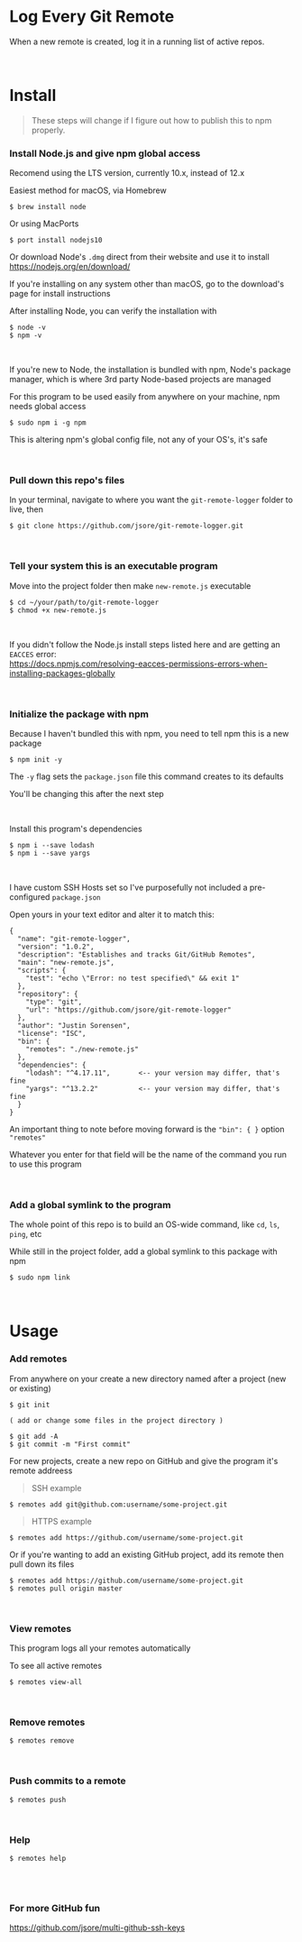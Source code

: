 # Log Every Git Remote

When a new remote is created, log it in a running list of active repos.

<br>

# Install

> These steps will change if I figure out how to publish this to npm properly.

### Install Node.js and give npm global access

Recomend using the LTS version, currently 10.x, instead of 12.x

Easiest method for macOS, via Homebrew
```
$ brew install node
```

Or using MacPorts
```
$ port install nodejs10
```

Or download Node's `.dmg` direct from their website and use it to install<br>
https://nodejs.org/en/download/


If you're installing on any system other than macOS, go to the download's page
for install instructions

After installing Node, you can verify the installation with
```
$ node -v
$ npm -v
```

<br>

If you're new to Node, the installation is bundled with npm, Node's package manager,
which is where 3rd party Node-based projects are managed

For this program to be used easily from anywhere on your machine, npm needs global access
```
$ sudo npm i -g npm
```

This is altering npm's global config file, not any of your OS's, it's safe


<br>

### Pull down this repo's files

In your terminal, navigate to where you want the `git-remote-logger` folder to live, then
```
$ git clone https://github.com/jsore/git-remote-logger.git
```

<br>

### Tell your system this is an executable program

Move into the project folder then make `new-remote.js` executable
```
$ cd ~/your/path/to/git-remote-logger
$ chmod +x new-remote.js
```

<br>

If you didn't follow the Node.js install steps listed here and are getting an `EACCES` error:<br>
https://docs.npmjs.com/resolving-eacces-permissions-errors-when-installing-packages-globally

<br>

### Initialize the package with npm

Because I haven't bundled this with npm, you need to tell npm this is a new package
```
$ npm init -y
```

The `-y` flag sets the `package.json` file this command creates to its defaults

You'll be changing this after the next step

<br>

Install this program's dependencies
```
$ npm i --save lodash
$ npm i --save yargs
```

<br>

I have custom SSH Hosts set so I've purposefully not included a pre-configured `package.json`

Open yours in your text editor and alter it to match this:
```
{
  "name": "git-remote-logger",
  "version": "1.0.2",
  "description": "Establishes and tracks Git/GitHub Remotes",
  "main": "new-remote.js",
  "scripts": {
    "test": "echo \"Error: no test specified\" && exit 1"
  },
  "repository": {
    "type": "git",
    "url": "https://github.com/jsore/git-remote-logger"
  },
  "author": "Justin Sorensen",
  "license": "ISC",
  "bin": {
    "remotes": "./new-remote.js"
  },
  "dependencies": {
    "lodash": "^4.17.11",       <-- your version may differ, that's fine
    "yargs": "^13.2.2"          <-- your version may differ, that's fine
  }
}
```

An important thing to note before moving forward is the `"bin": { }` option `"remotes"`

Whatever you enter for that field will be the name of the command you run to use this program

<br>

### Add a global symlink to the program

The whole point of this repo is to build an OS-wide command, like `cd`, `ls`, `ping`, etc

While still in the project folder, add a global symlink to this package with npm
```
$ sudo npm link
```

<br>

# Usage

### Add remotes

From anywhere on your create a new directory named after a project (new or existing)

```
$ git init

( add or change some files in the project directory )

$ git add -A
$ git commit -m "First commit"
```

For new projects, create a new repo on GitHub and give the program it's remote addreess

> SSH example
```
$ remotes add git@github.com:username/some-project.git
```

> HTTPS example
```
$ remotes add https://github.com/username/some-project.git
```

Or if you're wanting to add an existing GitHub project, add its remote then pull down its files
```
$ remotes add https://github.com/username/some-project.git
$ remotes pull origin master
```

<br>

### View remotes

This program logs all your remotes automatically

To see all active remotes
```
$ remotes view-all
```

<br>

### Remove remotes

```
$ remotes remove
```

<br>

### Push commits to a remote

```
$ remotes push
```

<br>

### Help

```
$ remotes help
```

<br><br>

### For more GitHub fun

https://github.com/jsore/multi-github-ssh-keys